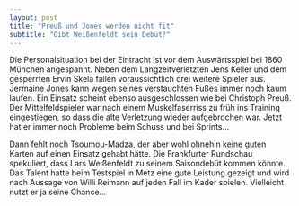 ```yaml
---
layout: post
title: "Preuß und Jones werden nicht fit"
subtitle: "Gibt Weißenfeldt sein Debüt?"
---
```


Die Personalsituation bei der Eintracht ist vor dem Auswärtsspiel bei 1860 München angespannt. Neben dem Langzeitverletzten Jens Keller und dem gesperrten Ervin Skela fallen voraussichtlich drei weitere Spieler aus. Jermaine Jones kann wegen seines verstauchten Fußes immer noch kaum laufen. Ein Einsatz scheint ebenso ausgeschlossen wie bei Christoph Preuß. Der Mittelfeldspieler war nach einem Muskelfaserriss zu früh ins Training eingestiegen, so dass die alte Verletzung wieder aufgebrochen war. Jetzt hat er immer noch Probleme beim Schuss und bei Sprints...

Dann fehlt noch Tsoumou-Madza, der aber wohl ohnehin keine guten Karten auf einen Einsatz gehabt hätte. Die Frankfurter Rundschau spekuliert, dass Lars Weißenfeldt zu seinem Saisondebüt kommen könnte. Das Talent hatte beim Testspiel in Metz eine gute Leistung gezeigt und wird nach Aussage von Willi Reimann auf jeden Fall im Kader spielen. Vielleicht nutzt er ja seine Chance...
